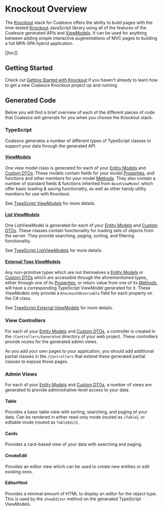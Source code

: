 
# Knockout Overview

The [Knockout](https://knockoutjs.com/) stack for Coalesce offers the ability to build pages with the time-tested [Knockout](https://knockoutjs.com/) JavaScript library using all of the features of the Coalesce generated APIs and [ViewModels](/stacks/disambiguation/view-model.md). It can be used for anything between adding simple interactive augmentations of MVC pages to building a full MPA-SPA hybrid application.

[[toc]]

## Getting Started

Check out [Getting Started with Knockout](/stacks/ko/getting-started.md) if you haven't already to learn how to get a new Coalesce Knockout project up and running.

## Generated Code

Below you will find a brief overview of each of the different pieces of code that Coalesce will generate for you when you choose the Knockout stack.

### TypeScript

Coalesce generates a number of different types of TypeScript classes to support your data through the generated API.


#### [ViewModels](/stacks/ko/client/view-model.md)
One view model class is generated for each of your [Entity Models](/modeling/model-types/entities.md) and [Custom DTOs](/modeling/model-types/dtos.md). These models contain fields for your model [Properties](/modeling/model-components/properties.md), and functions and other members for your model [Methods](/modeling/model-components/methods.md). They also contain a number of standard fields & functions inherited from `BaseViewModel` which offer basic loading & saving functionality, as well as other handy utility members for use with Knockout.

See [TypeScript ViewModels](/stacks/ko/client/view-model.md) for more details.

#### [List ViewModels](/stacks/ko/client/list-view-model.md)
One ListViewModel is generated for each of your [Entity Models](/modeling/model-types/entities.md) and [Custom DTOs](/modeling/model-types/dtos.md). These classes contain functionality for loading sets of objects from the server. They provide searching, paging, sorting, and filtering functionality.

See [TypeScript ListViewModels](/stacks/ko/client/list-view-model.md) for more details.

#### [External Type ViewModels](/stacks/ko/client/external-view-model.md)
Any non-primitive types which are not themselves a [Entity Models](/modeling/model-types/entities.md) or [Custom DTOs](/modeling/model-types/dtos.md) which are accessible through the aforementioned types, either through one of its [Properties](/modeling/model-components/properties.md), or return value from one of its [Methods](/modeling/model-components/methods.md), will have a corresponding TypeScript ViewModel generated for it. These ViewModels only provide a `KnockoutObservable` field for each property on the C# class.

See [TypeScript External ViewModels](/stacks/ko/client/external-view-model.md) for more details.


### View Controllers

For each of your [Entity Models](/modeling/model-types/entities.md) and [Custom DTOs](/modeling/model-types/dtos.md), a controller is created in the ``/Controllers/Generated`` directory of your web project. These controllers provide routes for the generated admin views.

As you add your own pages to your application, you should add additional partial classes in the ``/Controllers`` that extend these generated partial classes to expose those pages.


### Admin Views

For each of your [Entity Models](/modeling/model-types/entities.md) and [Custom DTOs](/modeling/model-types/dtos.md), a number of views are generated to provide administrative-level access to your data.

#### Table
Provides a basic table view with sorting, searching, and paging of your data. Can be rendered in either read-only mode (routed as `/Table`), or editable mode (routed as `TableEdit`).

#### Cards
Provides a card-based view of your data with searching and paging.

#### CreateEdit
Provides an editor view which can be used to create new entities or edit existing ones.

#### EditorHtml
Provides a minimal amount of HTML to display an editor for the object type. This is used by the `showEditor` method on the generated TypeScript ViewModels.

